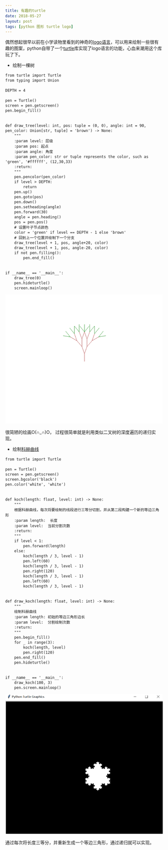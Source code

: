 ```yaml
---
title: 有趣的turtle
date: 2018-05-27
layout: post
tags: [python 图形 turtle logo]
---
```


偶然想起很早以前在小学读物里看到的神奇的[logo语言](https://zh.wikipedia.org/wiki/Logo%E8%AF%AD%E8%A8%80)，可以用来绘制一些很有趣的图案，python自带了一个[turtle](https://docs.python.org/3.6/library/turtle.html#turtle.pencolor)库实现了logo语言的功能，心血来潮用这个库玩了下。

* 绘制一棵树

```python3
from turtle import Turtle
from typing import Union

DEPTH = 4

pen = Turtle()
screen = pen.getscreen()
pen.begin_fill()


def draw_tree(level: int, pos: tuple = (0, 0), angle: int = 90, pen_color: Union[str, tuple] = 'brown') -> None:
    """
    :param level: 层级
    :param pos: 起点
    :param angle: 角度
    :param pen_color: str or tuple represents the color, such as 'green', '#ffffff', (12,30,33)
    :return:
    """
    pen.pencolor(pen_color)
    if level > DEPTH:
        return
    pen.up()
    pen.goto(pos)
    pen.down()
    pen.setheading(angle)
    pen.forward(30)
    angle = pen.heading()
    pos = pen.pos()
    # 设置叶子节点颜色
    color = 'green' if level == DEPTH - 1 else 'brown'
    # 回到上一个位置并绘制下一个分支
    draw_tree(level + 1, pos, angle+20, color)
    draw_tree(level + 1, pos, angle-20, color)
    if not pen.filling():
        pen.end_fill()


if __name__ == '__main__':
    draw_tree(0)
    pen.hideturtle()
    screen.mainloop()

```

![tree](https://github.com/xrlin/xrlin.github.io/blob/master/assets/img/tree.PNG?raw=true)


很简陋的绘画O(∩_∩)O， 过程很简单就是利用类似二叉树的深度遍历的递归实现。

* 绘制[科赫曲线](https://baike.baidu.com/item/%E7%A7%91%E8%B5%AB%E6%9B%B2%E7%BA%BF)

```python3
from turtle import Turtle

pen = Turtle()
screen = pen.getscreen()
screen.bgcolor('black')
pen.color('white', 'white')


def koch(length: float, level: int) -> None:
    """
    根据科赫曲线，每次将要绘制的线段进行三等分切割，并从第二段构建一个新的等边三角形
    :param length:  长度
    :param level:  当前分割次数
    :return:
    """
    if level < 1:
        pen.forward(length)
    else:
        koch(length / 3, level - 1)
        pen.left(60)
        koch(length / 3, level - 1)
        pen.right(120)
        koch(length / 3, level - 1)
        pen.left(60)
        koch(length / 3, level - 1)


def draw_koch(length: float, level: int) -> None:
    """
    绘制科赫曲线
    :param length: 初始的等边三角形边长
    :param level:  分割绘制次数
    :return:
    """
    pen.begin_fill()
    for _ in range(3):
        koch(length, level)
        pen.right(120)
    pen.end_fill()
    pen.hideturtle()


if __name__ == '__main__':
    draw_koch(100, 3)
    pen.screen.mainloop()

```

![koch snow flake](https://github.com/xrlin/xrlin.github.io/blob/master/assets/img/koch_snow_flake.PNG?raw=true)

通过每次将长度三等分，并重新生成一个等边三角形，通过递归就可以实现。

